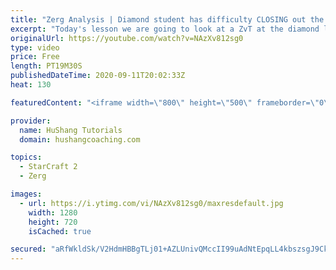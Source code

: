 ```yaml
---
title: "Zerg Analysis | Diamond student has difficulty CLOSING out the MATCH [Starcraft 2]"
excerpt: "Today's lesson we are going to look at a ZvT at the diamond level focusing on the Zerg Analysis. The zerg manages to get into a very strong position but has difficulty closing it out. Let's learn how we can approach this scenario better!  Zerg Analysis | Diamond student has difficulty CLOSING out the"
originalUrl: https://youtube.com/watch?v=NAzXv812sg0
type: video
price: Free
length: PT19M30S
publishedDateTime: 2020-09-11T20:02:33Z
heat: 130

featuredContent: "<iframe width=\"800\" height=\"500\" frameborder=\"0\" src=\"https://www.youtube.com/embed/NAzXv812sg0\" allow=\"accelerometer; autoplay; encrypted-media; gyroscope; picture-in-picture\" allowfullscreen></iframe>"

provider:
  name: HuShang Tutorials
  domain: hushangcoaching.com

topics:
  - StarCraft 2
  - Zerg

images:
  - url: https://i.ytimg.com/vi/NAzXv812sg0/maxresdefault.jpg
    width: 1280
    height: 720
    isCached: true

secured: "aRfWkldSk/V2HdmHBBgTLj01+AZLUnivQMccII99uAdNtEpqLL4kbszsgJ9Ckul+590zAzI4B3BtzgIre82A6c0hMrSfjA4ca51OycCp6PJBgUJxS2oQuVw77IYmr9mYY6lIDeMCu1/ZrWo+l4YKTz2DFGFLFtg0S68OtkvcNFn8KzDqaiClz4KMrZUOcsd4XFr7zPaB9cZzFwNWduGu/0HKN4pV6llxI8P0wPJb6hk7i0E0A/7Hap+fJZW5ZMLz4s/G7J9+FQIh2pF5aOHhxHKKNClhYMNtBk9lGDr3UQxvlOlkD6A5iyaarRHckY21SkqyfH4kJYVzqcufP2qzye701WSs+VpyX87GOHmJGTkbdV1gyA4mWPTx9axisF6Vt+kQdA5LPK4UkY2uV6Dx2DtKrqKnV3PZiczgYk5yrS4=;9SGNQ67GLwG8cBWBZSxVNg=="
---
```


